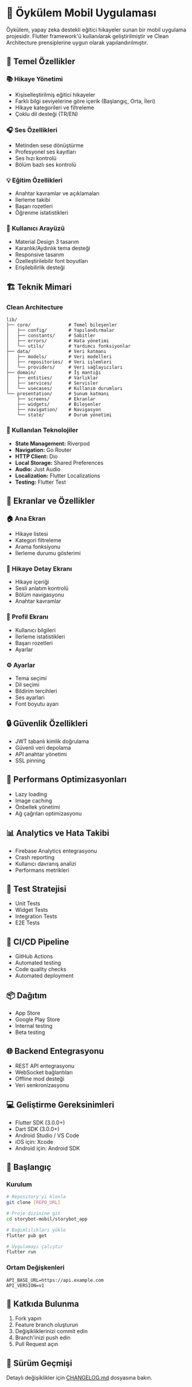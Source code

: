 # 📱 Öykülem Mobil Uygulaması

Öykülem, yapay zeka destekli eğitici hikayeler sunan bir mobil uygulama projesidir. Flutter framework'ü kullanılarak geliştirilmiştir ve Clean Architecture prensiplerine uygun olarak yapılandırılmıştır.

## 🎯 Temel Özellikler

### 📚 Hikaye Yönetimi
- Kişiselleştirilmiş eğitici hikayeler
- Farklı bilgi seviyelerine göre içerik (Başlangıç, Orta, İleri)
- Hikaye kategorileri ve filtreleme
- Çoklu dil desteği (TR/EN)

### 🎧 Ses Özellikleri
- Metinden sese dönüştürme
- Profesyonel ses kayıtları
- Ses hızı kontrolü
- Bölüm bazlı ses kontrolü

### 💡 Eğitim Özellikleri
- Anahtar kavramlar ve açıklamaları
- İlerleme takibi
- Başarı rozetleri
- Öğrenme istatistikleri

### 🎨 Kullanıcı Arayüzü
- Material Design 3 tasarım
- Karanlık/Aydınlık tema desteği
- Responsive tasarım
- Özelleştirilebilir font boyutları
- Erişilebilirlik desteği

## 🏗 Teknik Mimari

### Clean Architecture
```
lib/
├── core/              # Temel bileşenler
│   ├── config/        # Yapılandırmalar
│   ├── constants/     # Sabitler
│   ├── errors/        # Hata yönetimi
│   └── utils/         # Yardımcı fonksiyonlar
├── data/              # Veri katmanı
│   ├── models/        # Veri modelleri
│   ├── repositories/  # Veri işlemleri
│   └── providers/     # Veri sağlayıcıları
├── domain/            # İş mantığı
│   ├── entities/      # Varlıklar
│   ├── services/      # Servisler
│   └── usecases/      # Kullanım durumları
└── presentation/      # Sunum katmanı
    ├── screens/       # Ekranlar
    ├── widgets/       # Bileşenler
    ├── navigation/    # Navigasyon
    └── state/         # Durum yönetimi
```

### 🔧 Kullanılan Teknolojiler
- **State Management:** Riverpod
- **Navigation:** Go Router
- **HTTP Client:** Dio
- **Local Storage:** Shared Preferences
- **Audio:** Just Audio
- **Localization:** Flutter Localizations
- **Testing:** Flutter Test

## 📱 Ekranlar ve Özellikler

### 🏠 Ana Ekran
- Hikaye listesi
- Kategori filtreleme
- Arama fonksiyonu
- İlerleme durumu gösterimi

### 📖 Hikaye Detay Ekranı
- Hikaye içeriği
- Sesli anlatım kontrolü
- Bölüm navigasyonu
- Anahtar kavramlar

### 👤 Profil Ekranı
- Kullanıcı bilgileri
- İlerleme istatistikleri
- Başarı rozetleri
- Ayarlar

### ⚙️ Ayarlar
- Tema seçimi
- Dil seçimi
- Bildirim tercihleri
- Ses ayarları
- Font boyutu ayarı

## 🔒 Güvenlik Özellikleri
- JWT tabanlı kimlik doğrulama
- Güvenli veri depolama
- API anahtar yönetimi
- SSL pinning

## 🚀 Performans Optimizasyonları
- Lazy loading
- Image caching
- Önbellek yönetimi
- Ağ çağrıları optimizasyonu

## 📊 Analytics ve Hata Takibi
- Firebase Analytics entegrasyonu
- Crash reporting
- Kullanıcı davranış analizi
- Performans metrikleri

## 🧪 Test Stratejisi
- Unit Tests
- Widget Tests
- Integration Tests
- E2E Tests

## 🔄 CI/CD Pipeline
- GitHub Actions
- Automated testing
- Code quality checks
- Automated deployment

## 📦 Dağıtım
- App Store
- Google Play Store
- Internal testing
- Beta testing

## 🌐 Backend Entegrasyonu
- REST API entegrasyonu
- WebSocket bağlantıları
- Offline mod desteği
- Veri senkronizasyonu

## 💻 Geliştirme Gereksinimleri
- Flutter SDK (3.0.0+)
- Dart SDK (3.0.0+)
- Android Studio / VS Code
- iOS için: Xcode
- Android için: Android SDK

## 🚀 Başlangıç

### Kurulum
```bash
# Repository'yi klonla
git clone [REPO_URL]

# Proje dizinine git
cd storybot-mobil/storybot_app

# Bağımlılıkları yükle
flutter pub get

# Uygulamayı çalıştır
flutter run
```

### Ortam Değişkenleri
```env
API_BASE_URL=https://api.example.com
API_VERSION=v1
```

## 👥 Katkıda Bulunma
1. Fork yapın
2. Feature branch oluşturun
3. Değişikliklerinizi commit edin
4. Branch'inizi push edin
5. Pull Request açın

## 📝 Sürüm Geçmişi
Detaylı değişiklikler için [CHANGELOG.md](CHANGELOG.md) dosyasına bakın.